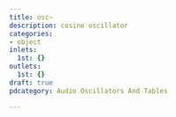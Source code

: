 ```yaml
---
title: osc~
description: cosine oscillator
categories:
- object
inlets:
  1st: {}
outlets:
  1st: {}
draft: true
pdcategory: Audio Oscillators And Tables

---
```


